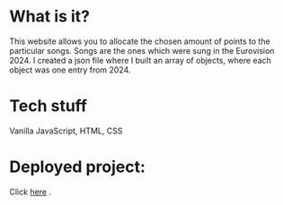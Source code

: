 # What is it?
This website allows you to allocate the chosen amount of points to the particular songs. Songs are the ones which were sung in the Eurovision 2024. I created a json file where I built an array of objects, where each object was one entry from 2024. 
# Tech stuff
Vanilla JavaScript, HTML, CSS
# Deployed project:
Click <a href="https://esc-vote.netlify.app/">here</a> .